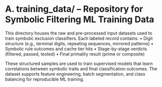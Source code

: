 # A. training_data/ – Repository for Symbolic Filtering ML Training Data

This directory houses the raw and pre-processed input datasets used to train symbolic exclusion classifiers. Each labeled record contains:
• Digit structure (e.g., terminal digits, repeating sequences, mirrored patterns)
• Symbolic rule outcomes and cache tier hits
• Stage-by-stage verdicts (filtered, passed, tested)
• Final primality result (prime or composite)

These structured samples are used to train supervised models that learn correlations between symbolic traits and final classification outcomes. The dataset supports feature engineering, batch segmentation, and class balancing for reproducible ML training.

